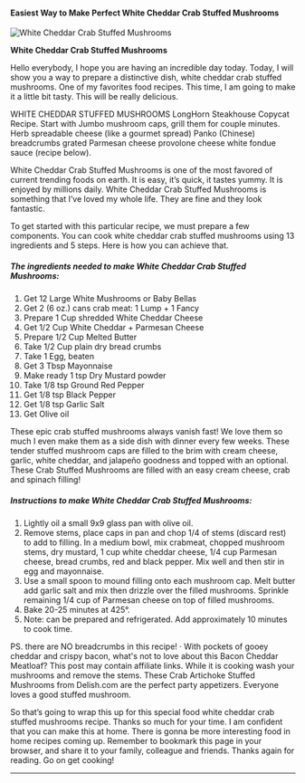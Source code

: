             

#### Easiest Way to Make Perfect White Cheddar Crab Stuffed Mushrooms

![White Cheddar Crab Stuffed Mushrooms](https://img-global.cpcdn.com/recipes/696cf6db811ed81e/751x532cq70/white-cheddar-crab-stuffed-mushrooms-recipe-main-photo.jpg)

**White Cheddar Crab Stuffed Mushrooms**

Hello everybody, I hope you are having an incredible day today. Today, I will show you a way to prepare a distinctive dish, white cheddar crab stuffed mushrooms. One of my favorites food recipes. This time, I am going to make it a little bit tasty. This will be really delicious.

WHITE CHEDDAR STUFFED MUSHROOMS LongHorn Steakhouse Copycat Recipe. Start with Jumbo mushroom caps, grill them for couple minutes. Herb spreadable cheese (like a gourmet spread) Panko (Chinese) breadcrumbs grated Parmesan cheese provolone cheese white fondue sauce (recipe below).

White Cheddar Crab Stuffed Mushrooms is one of the most favored of current trending foods on earth. It is easy, it’s quick, it tastes yummy. It is enjoyed by millions daily. White Cheddar Crab Stuffed Mushrooms is something that I’ve loved my whole life. They are fine and they look fantastic.

To get started with this particular recipe, we must prepare a few components. You can cook white cheddar crab stuffed mushrooms using 13 ingredients and 5 steps. Here is how you can achieve that.

##### The ingredients needed to make White Cheddar Crab Stuffed Mushrooms:

1.  Get 12 Large White Mushrooms or Baby Bellas
2.  Get 2 (6 oz.) cans crab meat: 1 Lump + 1 Fancy
3.  Prepare 1 Cup shredded White Cheddar Cheese
4.  Get 1/2 Cup White Cheddar + Parmesan Cheese
5.  Prepare 1/2 Cup Melted Butter
6.  Take 1/2 Cup plain dry bread crumbs
7.  Take 1 Egg, beaten
8.  Get 3 Tbsp Mayonnaise
9.  Make ready 1 tsp Dry Mustard powder
10.  Take 1/8 tsp Ground Red Pepper
11.  Get 1/8 tsp Black Pepper
12.  Get 1/8 tsp Garlic Salt
13.  Get Olive oil

These epic crab stuffed mushrooms always vanish fast! We love them so much I even make them as a side dish with dinner every few weeks. These tender stuffed mushroom caps are filled to the brim with cream cheese, garlic, white cheddar, and jalapeño goodness and topped with an optional. These Crab Stuffed Mushrooms are filled with an easy cream cheese, crab and spinach filling!

##### Instructions to make White Cheddar Crab Stuffed Mushrooms:

1.  Lightly oil a small 9x9 glass pan with olive oil.
2.  Remove stems, place caps in pan and chop 1/4 of stems (discard rest) to add to filling. In a medium bowl, mix crabmeat, chopped mushroom stems, dry mustard, 1 cup white cheddar cheese, 1/4 cup Parmesan cheese, bread crumbs, red and black pepper. Mix well and then stir in egg and mayonnaise.
3.  Use a small spoon to mound filling onto each mushroom cap. Melt butter add garlic salt and mix then drizzle over the filled mushrooms. Sprinkle remaining 1/4 cup of Parmesan cheese on top of filled mushrooms.
4.  Bake 20-25 minutes at 425°.
5.  Note: can be prepared and refrigerated. Add approximately 10 minutes to cook time.

PS. there are NO breadcrumbs in this recipe! · With pockets of gooey cheddar and crispy bacon, what's not to love about this Bacon Cheddar Meatloaf? This post may contain affiliate links. While it is cooking wash your mushrooms and remove the stems. These Crab Artichoke Stuffed Mushrooms from Delish.com are the perfect party appetizers. Everyone loves a good stuffed mushroom.

So that’s going to wrap this up for this special food white cheddar crab stuffed mushrooms recipe. Thanks so much for your time. I am confident that you can make this at home. There is gonna be more interesting food in home recipes coming up. Remember to bookmark this page in your browser, and share it to your family, colleague and friends. Thanks again for reading. Go on get cooking!

* * *
